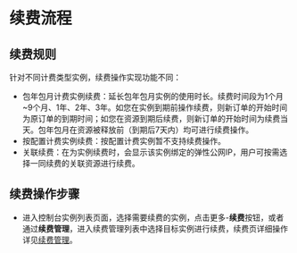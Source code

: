 # 续费流程

## 续费规则
针对不同计费类型实例，续费操作实现功能不同：<br/>

- 包年包月计费实例续费：延长包年包月实例的使用时长。续费时间段为1个月~9个月、1年、2年、3年。如您在实例到期前操作续费，则新订单的开始时间为原订单的到期时间；如您在资源到期后续费，则新订单的开始时间为续费当天。包年包月在资源被释放前（到期后7天内）均可进行续费操作。
- 按配置计费实例续费：按配置计费实例暂不支持续费操作。
- 关联续费：在为实例续费时，会显示该实例绑定的弹性公网IP，用户可按需选择一同续费的关联资源进行续费。

## 续费操作步骤
- 进入控制台实例列表页面，选择需要续费的实例，点击更多-**续费**按钮，或者通过**续费管理**，进入续费管理列表中选择目标实例进行续费，续费页详细操作详见[续费管理](https://docs.jdcloud.com/cn/online-buying/renew-management)。



